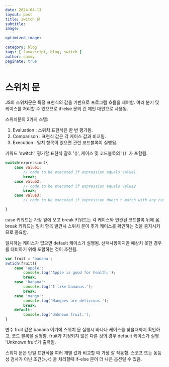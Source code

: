 ```yaml
---
date: 2024-04-13
layout: post
title: switch 문
subtitle:  
image: 
  ''
optimized_image:    
  ''
category: blog
tags: [ Javascript, blog, switch ]
author: sammy
paginate: true
---
```

# 스위치 문
JS의 스위치문은 특정 표현식의 값을 기반으로 프로그램 흐름을 제어함. 여러 분기 및 케이스를 처리할 수 있으므로 if-else 문의 긴 체인 대안으로 사용됨. 

스위치문의 3가지 스텝:
1. Evaluation : 스위치 표현식은 한 번 평가됨.
2. Comparison : 표현식 값은 각 케이스 값과 비교됨.
3. Execution : 일치 항목이 있으면 관련 코드블록이 실행됨.

키워드 'switch', 평가할 표현식 괄호 '()', 케이스 및 코드블록의 '{}' 가 포함됨.

```js
switch(expression){
    case value1:
        // code to be executed if expression equals value1
        break;
    case value2:
        // code to be executed if expression equals value2
        break;
    case value3:
        // code to be executed if expression doesn't match with any cases
        
}
```
case 키워드는 가장 앞에 오고 break 키워드는 각 케이스와 연관된 코드블록 뒤에 옴. break 키워드는 일치 항목 발견시 스위치 문이 추가 케이스를 확인하는 것을 중지시키므로 중요함.

일치하는 케이스가 없으면 default 케이스가 실행됨.
선택사항이지만 예상치 못한 경우를 대비하기 위해 포함하는 것이 추천됨.

```js
var fruit = 'banana';
swtich(fruit){
    case 'apple':
        console.log('Apple is good for health.');
        break;
    case 'banana':
        console.log('I like bananas.');
        break;
    case 'mango':
        console.log('Mangoes are delicious.');
        break;
    default:
        console.log("Unknown fruit.');
}
```
변수 fruit 값은 banana 이기에 스위치 문 실행시 바나나 케이스를 찾을때까지 확인하고, 코드 블록을 실행함. fruit가 지정되지 않은 다른 것의 경우 default 케이스가 실행 'Unknown fruit'가 출력됨.

스위치 문은 단일 표현식을 여러 개별 값과 비교할 때 가장 잘 작동함. 스코프 또는 동등성 검사가 아닌 조건(>,<) 을 처리할때 if-else 문이 더 나은 옵션일 수 있음.
